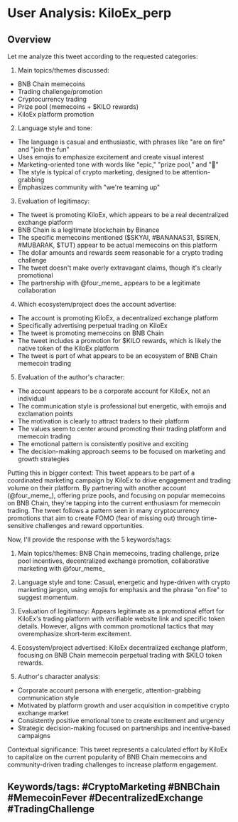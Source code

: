 # User Analysis: KiloEx_perp

## Overview

<think>
Let me analyze this tweet according to the requested categories:

1. Main topics/themes discussed:
- BNB Chain memecoins
- Trading challenge/promotion
- Cryptocurrency trading
- Prize pool (memecoins + $KILO rewards)
- KiloEx platform promotion

2. Language style and tone:
- The language is casual and enthusiastic, with phrases like "are on fire" and "join the fun"
- Uses emojis to emphasize excitement and create visual interest
- Marketing-oriented tone with words like "epic," "prize pool," and "🚀"
- The style is typical of crypto marketing, designed to be attention-grabbing
- Emphasizes community with "we're teaming up"

3. Evaluation of legitimacy:
- The tweet is promoting KiloEx, which appears to be a real decentralized exchange platform
- BNB Chain is a legitimate blockchain by Binance
- The specific memecoins mentioned ($SKYAI, #BANANAS31, $SIREN, #MUBARAK, $TUT) appear to be actual memecoins on this platform
- The dollar amounts and rewards seem reasonable for a crypto trading challenge
- The tweet doesn't make overly extravagant claims, though it's clearly promotional
- The partnership with @four_meme_ appears to be a legitimate collaboration

4. Which ecosystem/project does the account advertise:
- The account is promoting KiloEx, a decentralized exchange platform
- Specifically advertising perpetual trading on KiloEx
- The tweet is promoting memecoins on BNB Chain
- The tweet includes a promotion for $KILO rewards, which is likely the native token of the KiloEx platform
- The tweet is part of what appears to be an ecosystem of BNB Chain memecoin trading

5. Evaluation of the author's character:
- The account appears to be a corporate account for KiloEx, not an individual
- The communication style is professional but energetic, with emojis and exclamation points
- The motivation is clearly to attract traders to their platform
- The values seem to center around promoting their trading platform and memecoin trading
- The emotional pattern is consistently positive and exciting
- The decision-making approach seems to be focused on marketing and growth strategies

Putting this in bigger context:
This tweet appears to be part of a coordinated marketing campaign by KiloEx to drive engagement and trading volume on their platform. By partnering with another account (@four_meme_), offering prize pools, and focusing on popular memecoins on BNB Chain, they're tapping into the current enthusiasm for memecoin trading. The tweet follows a pattern seen in many cryptocurrency promotions that aim to create FOMO (fear of missing out) through time-sensitive challenges and reward opportunities.

Now, I'll provide the response with the 5 keywords/tags:
</think>

1. Main topics/themes:
BNB Chain memecoins, trading challenge, prize pool incentives, decentralized exchange promotion, collaborative marketing with @four_meme_

2. Language style and tone:
Casual, energetic and hype-driven with crypto marketing jargon, using emojis for emphasis and the phrase "on fire" to suggest momentum.

3. Evaluation of legitimacy:
Appears legitimate as a promotional effort for KiloEx's trading platform with verifiable website link and specific token details. However, aligns with common promotional tactics that may overemphasize short-term excitement.

4. Ecosystem/project advertised:
KiloEx decentralized exchange platform, focusing on BNB Chain memecoin perpetual trading with $KILO token rewards.

5. Author's character analysis:
- Corporate account persona with energetic, attention-grabbing communication style
- Motivated by platform growth and user acquisition in competitive crypto exchange market
- Consistently positive emotional tone to create excitement and urgency
- Strategic decision-making focused on partnerships and incentive-based campaigns

Contextual significance:
This tweet represents a calculated effort by KiloEx to capitalize on the current popularity of BNB Chain memecoins and community-driven trading challenges to increase platform engagement.

Keywords/tags:
#CryptoMarketing #BNBChain #MemecoinFever #DecentralizedExchange #TradingChallenge
---
